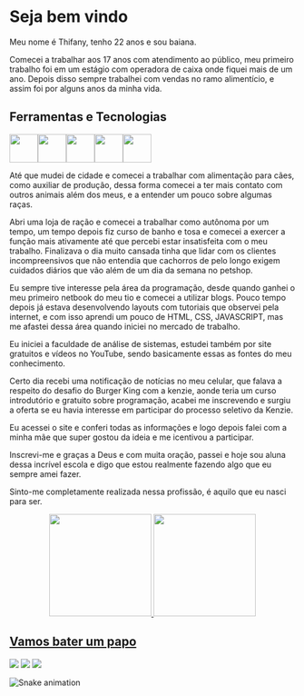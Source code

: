 # Seja bem vindo
<div>
    <p>Meu nome é Thifany, tenho 22 anos e sou baiana.</p>
    <p>Comecei a trabalhar aos 17 anos com atendimento ao público, meu primeiro trabalho foi em um estágio com operadora de caixa onde fiquei mais de um ano. Depois disso sempre trabalhei com vendas no ramo alimentício, e assim foi por alguns anos da minha vida.</p≥

##
## Ferramentas e Tecnologias
       

<img src="https://cdn.jsdelivr.net/gh/devicons/devicon/icons/linux/linux-original.svg" width="50"  /><img src="https://cdn.jsdelivr.net/gh/devicons/devicon/icons/html5/html5-original-wordmark.svg" width="50"/><img src="https://cdn.jsdelivr.net/gh/devicons/devicon/icons/css3/css3-original.svg" width="50"/><img src="https://cdn.jsdelivr.net/gh/devicons/devicon/icons/javascript/javascript-original.svg" width="50" /><img src="https://cdn.jsdelivr.net/gh/devicons/devicon/icons/git/git-original-wordmark.svg" width="50" />
 </div>         
          
<p> Até que mudei de cidade e comecei a trabalhar com alimentação para cães, como auxiliar de produção, dessa forma comecei a ter mais contato com outros animais além dos meus, e a entender um pouco sobre algumas raças.</p>
<p>Abri uma loja de ração e comecei a trabalhar como autônoma por um tempo, um tempo depois fiz curso de banho e tosa e comecei a exercer a função mais ativamente até que percebi estar insatisfeita com o meu trabalho. Finalizava o dia muito cansada tinha que lidar com os clientes incompreensivos que não entendia que cachorros de pelo longo exigem cuidados diários que vão além de um dia da semana no petshop.</p>
<p>Eu sempre tive interesse pela área da programação, desde quando ganhei o meu primeiro netbook do meu tio e comecei a utilizar blogs. Pouco tempo depois já estava desenvolvendo layouts com tutoriais que observei pela internet, e com isso aprendi um pouco de HTML, CSS, JAVASCRIPT, mas me afastei dessa área quando iniciei no mercado de trabalho.</p>

<p>Eu iniciei a faculdade de análise de sistemas, estudei também por site gratuitos e vídeos no YouTube, sendo basicamente essas as fontes do meu conhecimento.</p>

<p>Certo dia recebi uma notificação de notícias no meu celular, que falava a respeito do desafio do Burger King com a kenzie, aonde teria um curso introdutório e gratuito sobre programação, acabei me inscrevendo e surgiu a oferta se eu havia interesse em participar do processo seletivo da Kenzie.</p>
<p>Eu acessei o site e conferi todas as informações e logo depois falei com a minha mãe que super gostou da ideia e me icentivou a participar.</p>

<p>Inscrevi-me e graças a Deus e com muita oração, passei e hoje sou aluna dessa incrível escola e digo que estou realmente fazendo algo que eu sempre amei fazer.</p>
<p>Sinto-me completamente realizada nessa profissão, é aquilo que eu nasci para ser.</p>

  <div align="center">
  <a href="https://github.com/thifanysantos">
  <img height="180em" src="https://github-readme-stats.vercel.app/api?username=thifanysantos&show_icons=true&theme=dracula&include_all_commits=true&count_private=true"/>
  <img height="180em" src="https://github-readme-stats.vercel.app/api/top-langs/?username=thifanysantos&layout=compact&langs_count=7&midnight-purple"/>  
    </div>
    
## Vamos bater um papo

<div>
<a href="https://instagram.com/euthifanylopes" target="_blank"><img src="https://img.shields.io/badge/-Instagram-%23E4405F?style=for-the-badge&logo=instagram&logoColor=white" target="_blank"></a>
<a href = "mailto:thifanylopes@hotmail.com"><img src="https://img.shields.io/badge/Gmail-D14836?style=for-the-badge&logo=gmail&logoColor=white" target="_blank"></a>
<a href="https://www.linkedin.com/in/thifanysantosoficial" target="_blank"><img src="https://img.shields.io/badge/-LinkedIn-%230077B5?style=for-the-badge&logo=linkedin&logoColor=white" target="_blank"></a>   
</div>
     
![Snake animation](https://github.com/thifanysantos/thifanysantos/blob/output/github-contribution-grid-snake.svg)
